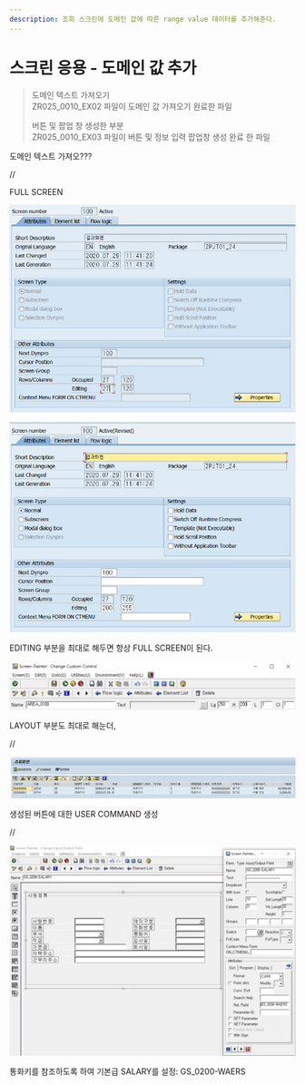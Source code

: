 ```yaml
---
description: 조회 스크린에 도메인 값에 따른 range value 데이터를 추가해준다.
---
```


# 스크린 응용 - 도메인 값 추가

> 도메인 텍스트 가져오기  
> ZR025\_0010\_EX02 파일이 도메인 값 가져오기 완료한 파일 
>
> 버튼 및 팝업 창 생성한 부분  
> ZR025\_0010\_EX03 파일이 버튼 및 정보 입력 팝업창 생성 완료 한 파일







도메인 텍스트 가져오???

//

FULL SCREEN

![](../../.gitbook/assets/image%20%28197%29.png)

![](../../.gitbook/assets/image%20%28166%29.png)

EDITING 부분을 최대로 해두면 항상 FULL SCREEN이 된다. 

![](../../.gitbook/assets/image%20%28200%29.png)

LAYOUT 부분도 최대로 해눈더, 

//

![](../../.gitbook/assets/image%20%28194%29.png)

생성된 버튼에 대한 USER COMMAND 생성

//



![](../../.gitbook/assets/image%20%28178%29.png)

통화키를 참조하도록 하여 기본급 SALARY를 설정: GS\_0200-WAERS

